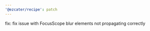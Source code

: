 ```yaml
---
'@ezcater/recipe': patch
---
```


fix: fix issue with FocusScope blur elements not propagating correctly
